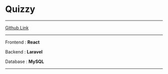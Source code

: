 # Quizzy

---

[Github Link](https://github.com/shadreza/Quizzy)

---

Frontend : **React**
<br/>

Backend : **Laravel**
<br/>

Database : **MySQL**

---
